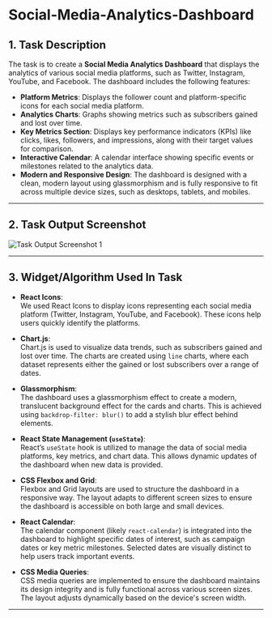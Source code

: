 # Social-Media-Analytics-Dashboard

## 1. Task Description

The task is to create a **Social Media Analytics Dashboard** that displays the analytics of various social media platforms, such as Twitter, Instagram, YouTube, and Facebook. The dashboard includes the following features:

- **Platform Metrics**: Displays the follower count and platform-specific icons for each social media platform.
- **Analytics Charts**: Graphs showing metrics such as subscribers gained and lost over time.
- **Key Metrics Section**: Displays key performance indicators (KPIs) like clicks, likes, followers, and impressions, along with their target values for comparison.
- **Interactive Calendar**: A calendar interface showing specific events or milestones related to the analytics data.
- **Modern and Responsive Design**: The dashboard is designed with a clean, modern layout using glassmorphism and is fully responsive to fit across multiple device sizes, such as desktops, tablets, and mobiles.

---

## 2. Task Output Screenshot

![Task Output Screenshot 1](./1.jpeg)

---

## 3. Widget/Algorithm Used In Task

- **React Icons**:  
  We used React Icons to display icons representing each social media platform (Twitter, Instagram, YouTube, and Facebook). These icons help users quickly identify the platforms.

- **Chart.js**:  
  Chart.js is used to visualize data trends, such as subscribers gained and lost over time. The charts are created using `line` charts, where each dataset represents either the gained or lost subscribers over a range of dates.

- **Glassmorphism**:  
  The dashboard uses a glassmorphism effect to create a modern, translucent background effect for the cards and charts. This is achieved using `backdrop-filter: blur()` to add a stylish blur effect behind elements.

- **React State Management (`useState`)**:  
  React’s `useState` hook is utilized to manage the data of social media platforms, key metrics, and chart data. This allows dynamic updates of the dashboard when new data is provided.

- **CSS Flexbox and Grid**:  
  Flexbox and Grid layouts are used to structure the dashboard in a responsive way. The layout adapts to different screen sizes to ensure the dashboard is accessible on both large and small devices.

- **React Calendar**:  
  The calendar component (likely `react-calendar`) is integrated into the dashboard to highlight specific dates of interest, such as campaign dates or key metric milestones. Selected dates are visually distinct to help users track important events.

- **CSS Media Queries**:  
  CSS media queries are implemented to ensure the dashboard maintains its design integrity and is fully functional across various screen sizes. The layout adjusts dynamically based on the device's screen width.

---
